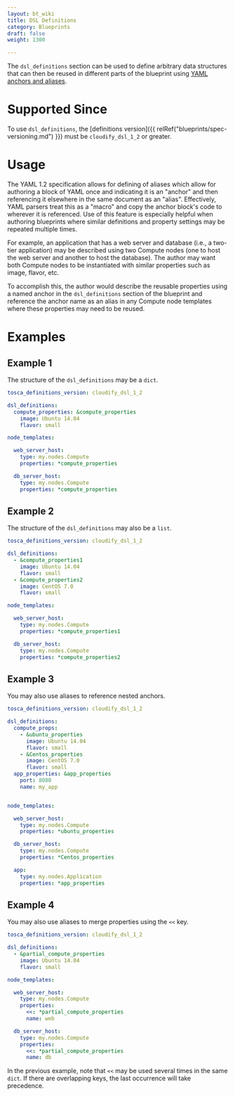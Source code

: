 ```yaml
---
layout: bt_wiki
title: DSL Definitions
category: Blueprints
draft: false
weight: 1300

---
```


The `dsl_definitions` section can be used to define arbitrary data structures that can then be reused in different parts of the blueprint using [YAML anchors and aliases](https://gist.github.com/ddlsmurf/1590434).

# Supported Since

To use `dsl_definitions`, the [definitions version]({{ relRef("blueprints/spec-versioning.md") }}) must be `cloudify_dsl_1_2` or greater.

# Usage

The YAML 1.2 specification allows for defining of aliases which allow for authoring a block of YAML once and indicating it is an "anchor" and then referencing it elsewhere in the same document as an "alias". Effectively, YAML parsers treat this as a "macro" and copy the anchor block's code to wherever it is referenced. Use of this feature is especially helpful when authoring blueprints where similar definitions and property settings may be repeated multiple times.

For example, an application that has a web server and database (i.e., a two-tier application) may be described using two Compute nodes (one to host the web server and another to host the database). The author may want both Compute nodes to be instantiated with similar properties such as image, flavor, etc.

To accomplish this, the author would describe the reusable properties using a named anchor in the `dsl_definitions` section of the blueprint and reference the anchor name as an alias in any Compute node templates where these properties may need to be reused.


# Examples

## Example 1

The structure of the `dsl_definitions` may be a `dict`.

```yaml
tosca_definitions_version: cloudify_dsl_1_2

dsl_definitions:
  compute_properties: &compute_properties
    image: Ubuntu 14.04
    flavor: small

node_templates:

  web_server_host:
    type: my.nodes.Compute
    properties: *compute_properties

  db_server_host:
    type: my.nodes.Compute
    properties: *compute_properties

```

## Example 2

The structure of the `dsl_definitions` may also be a `list`.

```yaml
tosca_definitions_version: cloudify_dsl_1_2

dsl_definitions:
  - &compute_properties1
    image: Ubuntu 14.04
    flavor: small
  - &compute_properties2
    image: CentOS 7.0
    flavor: small

node_templates:

  web_server_host:
    type: my.nodes.Compute
    properties: *compute_properties1

  db_server_host:
    type: my.nodes.Compute
    properties: *compute_properties2

```

## Example 3

You may also use aliases to reference nested anchors.

```yaml
tosca_definitions_version: cloudify_dsl_1_2

dsl_definitions:
  compute_props:
    - &ubuntu_properties
      image: Ubuntu 14.04
      flavor: small
    - &Centos_properties
      image: CentOS 7.0
      flavor: small
  app_properties: &app_properties
    port: 8080
    name: my_app


node_templates:

  web_server_host:
    type: my.nodes.Compute
    properties: *ubuntu_properties

  db_server_host:
    type: my.nodes.Compute
    properties: *Centos_properties

  app:
    type: my.nodes.Application
    properties: *app_properties

```


## Example 4

You may also use aliases to merge properties using the `<<` key.

```yaml
tosca_definitions_version: cloudify_dsl_1_2

dsl_definitions:
  - &partial_compute_properties
    image: Ubuntu 14.04
    flavor: small

node_templates:

  web_server_host:
    type: my.nodes.Compute
    properties:
      <<: *partial_compute_properties
      name: web

  db_server_host:
    type: my.nodes.Compute
    properties:
      <<: *partial_compute_properties
      name: db

```

In the previous example, note that `<<` may be used several times in the same `dict`. If there are overlapping keys, the last occurrence will take precedence.
